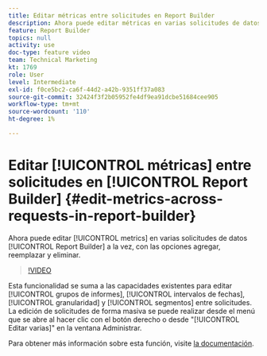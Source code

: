 ```yaml
---
title: Editar métricas entre solicitudes en Report Builder
description: Ahora puede editar métricas en varias solicitudes de datos de Report Builder a la vez, con las opciones agregar, reemplazar y eliminar.
feature: Report Builder
topics: null
activity: use
doc-type: feature video
team: Technical Marketing
kt: 1769
role: User
level: Intermediate
exl-id: f0ce5bc2-ca6f-44d2-a42b-9351ff37a083
source-git-commit: 32424f3f2b05952fe4df9ea91dcbe51684cee905
workflow-type: tm+mt
source-wordcount: '110'
ht-degree: 1%

---
```


# Editar [!UICONTROL métricas] entre solicitudes en [!UICONTROL Report Builder] {#edit-metrics-across-requests-in-report-builder}

Ahora puede editar [!UICONTROL metrics] en varias solicitudes de datos [!UICONTROL Report Builder] a la vez, con las opciones agregar, reemplazar y eliminar.

>[!VIDEO](https://video.tv.adobe.com/v/23547/?quality=12)

Esta funcionalidad se suma a las capacidades existentes para editar [!UICONTROL grupos de informes], [!UICONTROL intervalos de fechas], [!UICONTROL granularidad] y [!UICONTROL segmentos] entre solicitudes. La edición de solicitudes de forma masiva se puede realizar desde el menú que se abre al hacer clic con el botón derecho o desde &quot;[!UICONTROL Editar varias]&quot; en la ventana Administrar.

Para obtener más información sobre esta función, visite [la documentación](https://marketing.adobe.com/resources/help/en_US/arb/edit_multiple_metrics.html).
